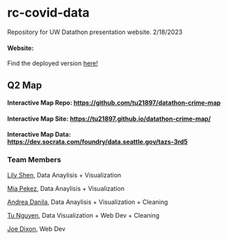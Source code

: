# rc-covid-data
Repository for UW Datathon presentation website. 2/18/2023
#### Website:

Find the deployed version [here!](https://elegant-alpaca-09fa58.netlify.app/)
## Q2 Map
#### Interactive Map Repo: https://github.com/tu21897/datathon-crime-map
#### Interactive Map Site: https://tu21897.github.io/datathon-crime-map/
#### Interactive Map Data: https://dev.socrata.com/foundry/data.seattle.gov/tazs-3rd5

### Team Members
[Lily Shen](https://github.com/lil-ds), Data Anaylisis + Visualization

[Mia Pekez](https://github.com/miapkz), Data Anaylisis + Visualization

[Andrea Danila](https://github.com/andrea-dan), Data Anaylisis + Visualization + Cleaning

[Tu Nguyen](https://github.com/tu21897), Data Visualization + Web Dev + Cleaning

[Joe Dixon](https://github.com/joerdixon), Web Dev
